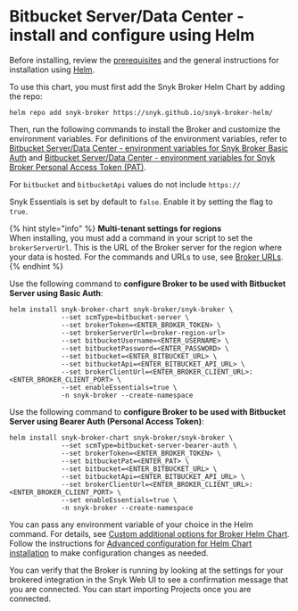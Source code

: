 # Bitbucket Server/Data Center - install and configure using Helm

Before installing, review the [prerequisites](./) and the general instructions for installation using [Helm](../install-and-configure-broker-using-helm.md).

To use this chart, you must first add the Snyk Broker Helm Chart by adding the repo:

`helm repo add snyk-broker https://snyk.github.io/snyk-broker-helm/`&#x20;

Then, run the following commands to install the Broker and customize the environment variables. For definitions of the environment variables, refer to [Bitbucket Server/Data Center - environment variables for Snyk Broker Basic Auth](bitbucket-server-data-center-environment-variables-for-snyk-broker-basic-auth.md) and [Bitbucket Server/Data Center - environment variables for Snyk Broker Personal Access Token (PAT)](bitbucket-server-data-center-environment-variables-for-snyk-broker-personal-access-token-pat.md).

&#x20;For `bitbucket` and `bitbucketApi` values do not include `https://`

Snyk Essentials is set by default to `false`. Enable it by setting the flag to `true`.

{% hint style="info" %}
**Multi-tenant settings for regions**\
When installing, you must add a command in your script to set the `brokerServerUrl`. This is the URL of the Broker server for the region where your data is hosted. For the commands and URLs to use, see [Broker URLs](../../../../../working-with-snyk/regional-hosting-and-data-residency.md#broker-server-urls).
{% endhint %}

Use the following command to **configure Broker to be used with Bitbucket Server using Basic Auth**:

```
helm install snyk-broker-chart snyk-broker/snyk-broker \
             --set scmType=bitbucket-server \
             --set brokerToken=<ENTER_BROKER_TOKEN> \
             --set brokerServerUrl=<broker-region-url>
             --set bitbucketUsername=<ENTER_USERNAME> \
             --set bitbucketPassword=<ENTER_PASSWORD> \
             --set bitbucket=<ENTER_BITBUCKET_URL> \
             --set bitbucketApi=<ENTER_BITBUCKET_API_URL> \
             --set brokerClientUrl=<ENTER_BROKER_CLIENT_URL>:<ENTER_BROKER_CLIENT_PORT> \
             --set enableEssentials=true \
             -n snyk-broker --create-namespace
```

Use the following command to **configure Broker to be used with Bitbucket Server using Bearer Auth (Personal Access Token)**:

```
helm install snyk-broker-chart snyk-broker/snyk-broker \
             --set scmType=bitbucket-server-bearer-auth \
             --set brokerToken=<ENTER_BROKER_TOKEN> \
             --set bitbucketPat=<ENTER_PAT> \
             --set bitbucket=<ENTER_BITBUCKET_URL> \
             --set bitbucketApi=<ENTER_BITBUCKET_API_URL> \
             --set brokerClientUrl=<ENTER_BROKER_CLIENT_URL>:<ENTER_BROKER_CLIENT_PORT> \
             --set enableEssentials=true \
             -n snyk-broker --create-namespace
```

You can pass any environment variable of your choice in the Helm command. For details, see [Custom additional options for Broker Helm Chart](../advanced-configuration-for-helm-chart-installation/custom-additional-options-for-broker-helm-chart-installation.md). Follow the instructions for [Advanced configuration for Helm Chart installation](../advanced-configuration-for-helm-chart-installation/) to make configuration changes as needed.

You can verify that the Broker is running by looking at the settings for your brokered integration in the Snyk Web UI to see a confirmation message that you are connected. You can start importing Projects once you are connected.
